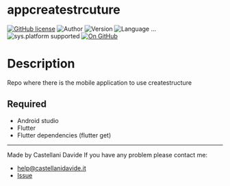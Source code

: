 # appcreatestrcuture
[![GitHub license](https://img.shields.io/badge/license-GNU-green?style=flat)](https://github.com/CastellaniDavide/appcreatestrcuture-appcreatestrcuture/blob/master/LICENSE) ![Author](https://img.shields.io/badge/author-Castellani%20Davide-green?style=flat) ![Version](https://img.shields.io/badge/version-v1.0-blue?style=flat) ![Language ...](https://img.shields.io/badge/language-...-yellowgreen?style=flat) ![sys.platform supported](https://img.shields.io/badge/OS%20platform%20supported-...-blue?style=flat) [![On GitHub](https://img.shields.io/badge/on%20GitHub-True-green?style=flat&logo=github)](https://github.com/createstructure/appcreatestrcuture)

# Description
Repo where there is the mobile application to use createstructure

## Required
 - Android studio
 - Flutter
 - Flutter dependencies (flutter get)

---
Made by Castellani Davide 
If you have any problem please contact me:
- help@castellanidavide.it
- [Issue](https://github.com/createstructure/appcreatestrcuture/issues)
